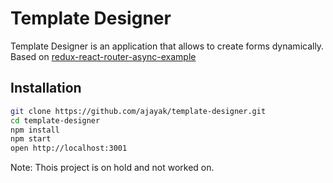 # Template Designer

Template Designer is an application that allows to create forms dynamically. Based on [redux-react-router-async-example](http://emmenko.github.io/redux-react-router-async-example)

## Installation

```bash
git clone https://github.com/ajayak/template-designer.git
cd template-designer
npm install
npm start
open http://localhost:3001
```

Note: Thois project is on hold and not worked on.
